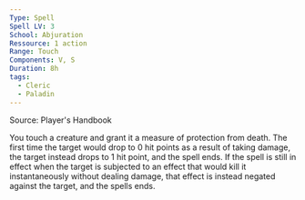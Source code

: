 ```yaml
---
Type: Spell
Spell LV: 3
School: Abjuration
Ressource: 1 action
Range: Touch
Components: V, S
Duration: 8h
tags:
  - Cleric
  - Paladin
---
```

Source: Player's Handbook

You touch a creature and grant it a measure of protection from death. The first time the target would drop to 0 hit points as a result of taking damage, the target instead drops to 1 hit point, and the spell ends. If the spell is still in effect when the target is subjected to an effect that would kill it instantaneously without dealing damage, that effect is instead negated against the target, and the spells ends.